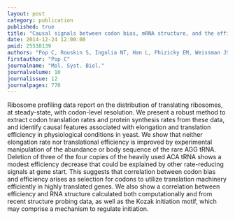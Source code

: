 ```yaml
---
layout: post
category: publication
published: true
title: "Causal signals between codon bias, mRNA structure, and the efficiency of translation and elongation."
date: 2014-12-24 12:00:00
pmid: 25538139
authors: "Pop C, Rouskin S, Ingolia NT, Han L, Phizicky EM, Weissman JS, Koller D"
firstauthor: "Pop C"
journalname: "Mol. Syst. Biol."
journalvolume: 10
journalissue: 12
journalpages: 770
---
```


Ribosome profiling data report on the distribution of translating ribosomes, at steady-state, with codon-level resolution. We present a robust method to extract codon translation rates and protein synthesis rates from these data, and identify causal features associated with elongation and translation efficiency in physiological conditions in yeast. We show that neither elongation rate nor translational efficiency is improved by experimental manipulation of the abundance or body sequence of the rare AGG tRNA. Deletion of three of the four copies of the heavily used ACA tRNA shows a modest efficiency decrease that could be explained by other rate-reducing signals at gene start. This suggests that correlation between codon bias and efficiency arises as selection for codons to utilize translation machinery efficiently in highly translated genes. We also show a correlation between efficiency and RNA structure calculated both computationally and from recent structure probing data, as well as the Kozak initiation motif, which may comprise a mechanism to regulate initiation.

